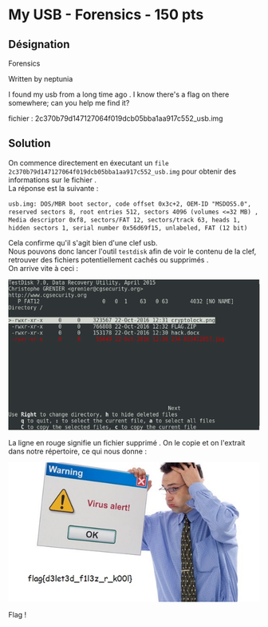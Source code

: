# My USB - Forensics - 150 pts

## Désignation

Forensics

Written by neptunia

I found my usb from a long time ago . I know there's a flag on there somewhere; can you help me find it?

fichier : 2c370b79d147127064f019dcb05bba1aa917c552_usb.img

## Solution

On commence directement en éxecutant un `file 2c370b79d147127064f019dcb05bba1aa917c552_usb.img` pour obtenir des informations sur le fichier .  
La réponse est la suivante :

    usb.img: DOS/MBR boot sector, code offset 0x3c+2, OEM-ID "MSDOS5.0", reserved sectors 8, root entries 512, sectors 4096 (volumes <=32 MB) , Media descriptor 0xf8, sectors/FAT 12, sectors/track 63, heads 1, hidden sectors 1, serial number 0x56d69f15, unlabeled, FAT (12 bit)

Cela confirme qu'il s'agit bien d'une clef usb.  
Nous pouvons donc lancer l'outil `testdisk` afin de voir le contenu de la clef, retrouver des fichiers potentiellement cachés ou supprimés .  
On arrive vite à ceci :

![my_usb](my_usb.png)

La ligne en rouge signifie un fichier supprimé . On le copie et on l'extrait dans notre répertoire, ce qui nous donne :

![flag_my_usb](flag_my_usb.png)

Flag !
